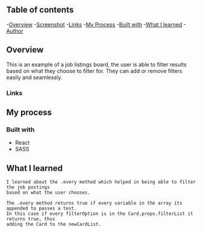 ## Table of contents 
-[Overview](#overview)
    -[Screenshot](#screenshot)
    -[Links](#links)
-[My Process](#my-process)
    -[Built with](#built-with)
    -[What I learned](#what-i-learned)
-[Author](#author)
## Overview
This is an example of a job listings board, the user is able to filter results
based on what they choose to filter for. They can add or remove filters easily and seamlessly.


### Links


## My process

### Built with
 - React
 - SASS

## What I learned
    I learned about the .every method which helped in being able to filter the job postings 
    based on what the user chooses. 

    The .every method returns true if every variable in the array its appended to passes a test. 
    In this case if every filterOption is in the Card.props.filterList it returns true, thus
    adding the Card to the newCardList.
